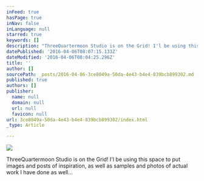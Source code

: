 ```yaml
---
inFeed: true
hasPage: true
inNav: false
inLanguage: null
starred: true
keywords: []
description: "ThreeQuartermoon Studio is on the Grid! I'l be using this space to put images and posts of inspiration, as well as samples and photos of actual work I have done as well..."
datePublished: '2016-04-06T08:07:15.133Z'
dateModified: '2016-04-06T08:04:25.296Z'
title: ''
author: []
sourcePath: _posts/2016-04-06-3ce8049a-50da-4e43-b4e4-839bcb899302.md
published: true
authors: []
publisher:
  name: null
  domain: null
  url: null
  favicon: null
url: 3ce8049a-50da-4e43-b4e4-839bcb899302/index.html
_type: Article

---
```

![](https://the-grid-user-content.s3-us-west-2.amazonaws.com/7128d1bd-a633-4212-a55e-0c1529cc99f7.jpg)

ThreeQuartermoon Studio is on the Grid! I'l be using this space to put images and posts of inspiration, as well as samples and photos of actual work I have done as well...